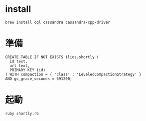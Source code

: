 # install
```
brew install cql cassandra cassandra-cpp-driver
```

# 準備
```
CREATE TABLE IF NOT EXISTS ilios.shortly (
  id text,
  url text,
  PRIMARY KEY (id)
) WITH compaction = { 'class' : 'LeveledCompactionStrategy' }
AND gc_grace_seconds = 691200;
```

# 起動
```
ruby shortly.rb
```